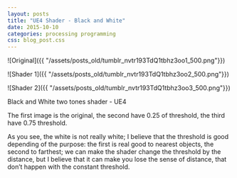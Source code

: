 ```yaml
---
layout: posts
title: "UE4 Shader - Black and White"
date: 2015-10-10
categories: processing programming
css: blog_post.css
---
```


![Original]({{ "/assets/posts_old/tumblr_nvtr193TdQ1tbhz3oo1_500.png"}})

![Shader 1]({{ "/assets/posts_old/tumblr_nvtr193TdQ1tbhz3oo2_500.png"}})

![Shader 2]({{ "/assets/posts_old/tumblr_nvtr193TdQ1tbhz3oo3_500.png"}})

Black and White two tones shader - UE4<!--break-->

The first image is the original, the second have 0.25 of threshold, the third have 0.75 threshold.

As you see, the white is not really white; I believe that the threshold is good depending of the purpose: the first is real good to nearest objects, the second to farthest; we can make the shader change the threshold by the distance, but I believe that it can make you lose the sense of distance, that don’t happen with the constant threshold.